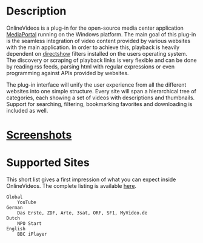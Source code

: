 # Description

OnlineVideos is a plug-in for the open-source media center application [MediaPortal](http://www.team-mediaportal.com/) running on the Windows platform. The main goal of this plug-in is the seamless integration of video content provided by various websites with the main application. In order to achieve this, playback is heavily dependent on [directshow](http://wikipedia.org/wiki/DirectShow) filters installed on the users operating system. The discovery or scraping of playback links is very flexible and can be done by reading rss feeds, parsing html with regular expressions or even programming against APIs provided by websites.

The plug-in interface will unify the user experience from all the different websites into one simple structure. Every site will span a hierarchical tree of categories, each showing a set of videos with descriptions and thumbnails. Support for searching, filtering, bookmarking favorites and downloading is included as well.

# [Screenshots](https://github.com/MediaPortal/mp-onlinevideos2/wiki/ScreenShots)

# Supported Sites

This short list gives a first impression of what you can expect inside OnlineVideos. The complete listing is available [here](http://onlinevideos.nocrosshair.de/).

    Global
        YouTube 
    German
        Das Erste, ZDF, Arte, 3sat, ORF, SF1, MyVideo.de 
    Dutch
        NPO Start
    English
        BBC iPlayer 
